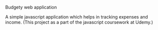 Budgety web application 

A simple javascript application which helps in tracking expenses and income. (This project as a part of the javascript coursework at Udemy.) 
